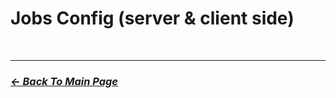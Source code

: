 # Jobs Config (server & client side)

<br>
<hr>

### [_*<- Back To Main Page*_](https://github.com/5Pixel-FiveM/px-base#documentation-refrences)